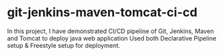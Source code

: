 # git-jenkins-maven-tomcat-ci-cd

In this project, I have demonstrated CI/CD pipeline of Git, Jenkins, Maven and Tomcat to deploy java web application
Used both Declarative Pipeline setup & Freestyle setup for deployment.
